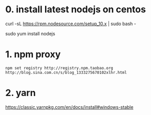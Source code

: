 # 0. install latest nodejs on centos
curl -sL https://rpm.nodesource.com/setup_10.x | sudo bash -

sudo yum install nodejs
# 1. npm proxy
```
npm set registry http://registry.npm.taobao.org
http://blog.sina.com.cn/s/blog_1333275670102xlhr.html
```
# 2. yarn
https://classic.yarnpkg.com/en/docs/install#windows-stable
